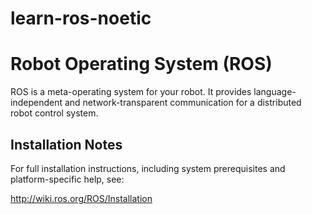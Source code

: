 # learn-ros-noetic

Robot Operating System (ROS)
===============================================================================

ROS is a meta-operating system for your robot.  It provides
language-independent and network-transparent communication for a
distributed robot control system.

Installation Notes
------------------

For full installation instructions, including system prerequisites and
platform-specific help, see:

http://wiki.ros.org/ROS/Installation